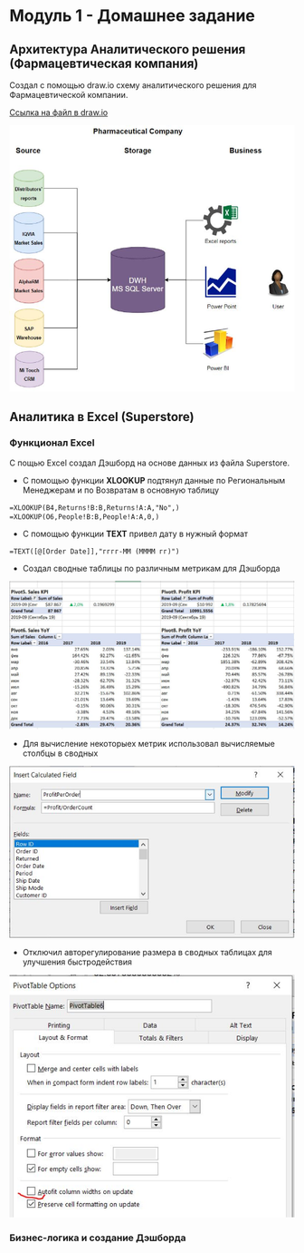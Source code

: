 # Модуль 1 - Домашнее задание

## Архитектура Аналитического решения (Фармацевтическая компания)

Создал с помощью draw.io схему аналитического решения для Фармацевтической компании.

[Ссылка на файл в draw.io](https://github.com/nikita-volynets/Data-learn-homework/blob/fa1775525d017a9bc974455457bf65e0bc965867/Module%201/Ar%D1%81hitecture_Pharma.drawio)


![Schema](https://github.com/nikita-volynets/Data-learn-homework/blob/c819970be16a2bf72dccdb6e068cb853df11386c/Module%201/Architecture_Pharma.JPG)

## Аналитика в Excel (Superstore)

### Функционал Excel

С пощью Excel создал Дэшборд на основе данных из файла Superstore.

+ С помощью функции **XLOOKUP** подтянул данные по Региональным Менеджерам и по Возвратам в основную таблицу
```
=XLOOKUP(B4,Returns!B:B,Returns!A:A,"No",)
=XLOOKUP(O6,People!B:B,People!A:A,0,)
```

+ С помощью функции **TEXT** привел дату в нужный формат 

```
=TEXT([@[Order Date]],"гггг-ММ (ММММ гг)")
```

+ Создал сводные таблицы по различным метрикам для Дэшборда

![Pivot](https://github.com/nikita-volynets/Data-learn-homework/blob/9c651703a0e10c3e905815c947f5f84691e51a83/Module%201/Picture_Pivot.JPG)

+ Для вычисление некоторыех метрик использовал вычисляемые столбцы в сводных

![Calculated](https://github.com/nikita-volynets/Data-learn-homework/blob/9c651703a0e10c3e905815c947f5f84691e51a83/Module%201/Picture_Calculated_Column.JPG)

+ Отключил авторегулирование размера в сводных таблицах для улучшения быстродействия

![Autofit](https://github.com/nikita-volynets/Data-learn-homework/blob/9c651703a0e10c3e905815c947f5f84691e51a83/Module%201/Picture_Autofit.JPG)

### Бизнес-логика и создание Дэшборда
